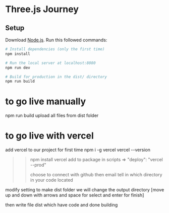 # Three.js Journey

## Setup
Download [Node.js](https://nodejs.org/en/download/).
Run this followed commands:

``` bash
# Install dependencies (only the first time)
npm install

# Run the local server at localhost:8080
npm run dev

# Build for production in the dist/ directory
npm run build
```
# to go live manually
npm run build
upload all files from dist folder

# to go live with vercel
add vercel to our project
for first time npm i -g vercel 
vercel --version
>> npm install vercel
add to package in scripts => "deploy": "vercel --prod"
>> 
>> choose to connect with github then email
>> tell in which directory in your code located

modify setting to make dist folder 
we will change the output directory [move up and down with arrows and space for select and enter for finish]

then write file dist which have code and done building